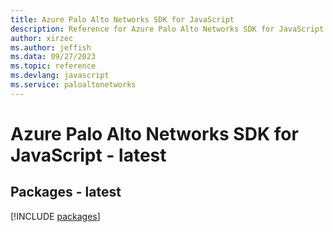 ```yaml
---
title: Azure Palo Alto Networks SDK for JavaScript
description: Reference for Azure Palo Alto Networks SDK for JavaScript
author: xirzec
ms.author: jeffish
ms.data: 09/27/2023
ms.topic: reference
ms.devlang: javascript
ms.service: paloaltonetworks
---
```

# Azure Palo Alto Networks SDK for JavaScript - latest
## Packages - latest
[!INCLUDE [packages](palo-alto-networks-index.md)]